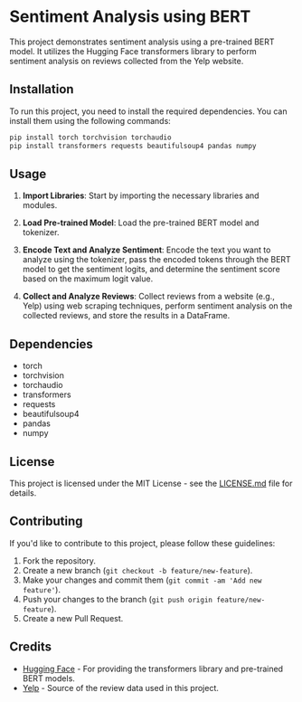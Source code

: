
# Sentiment Analysis using BERT

This project demonstrates sentiment analysis using a pre-trained BERT model. It utilizes the Hugging Face transformers library to perform sentiment analysis on reviews collected from the Yelp website.

## Installation 

To run this project, you need to install the required dependencies. You can install them using the following commands:

```bash
pip install torch torchvision torchaudio
pip install transformers requests beautifulsoup4 pandas numpy
```

## Usage

1. **Import Libraries**: Start by importing the necessary libraries and modules.

2. **Load Pre-trained Model**: Load the pre-trained BERT model and tokenizer.

3. **Encode Text and Analyze Sentiment**: Encode the text you want to analyze using the tokenizer, pass the encoded tokens through the BERT model to get the sentiment logits, and determine the sentiment score based on the maximum logit value.

4. **Collect and Analyze Reviews**: Collect reviews from a website (e.g., Yelp) using web scraping techniques, perform sentiment analysis on the collected reviews, and store the results in a DataFrame.

## Dependencies

- torch
- torchvision
- torchaudio
- transformers
- requests
- beautifulsoup4
- pandas
- numpy

## License

This project is licensed under the MIT License - see the [LICENSE.md](LICENSE.md) file for details.

## Contributing

If you'd like to contribute to this project, please follow these guidelines:

1. Fork the repository.
2. Create a new branch (`git checkout -b feature/new-feature`).
3. Make your changes and commit them (`git commit -am 'Add new feature'`).
4. Push your changes to the branch (`git push origin feature/new-feature`).
5. Create a new Pull Request.

## Credits

- [Hugging Face](https://huggingface.co/) - For providing the transformers library and pre-trained BERT models.
- [Yelp](https://www.yelp.com/) - Source of the review data used in this project.

